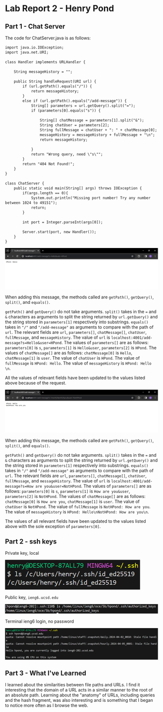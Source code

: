 # Lab Report 2 - Henry Pond
## Part 1 - Chat Server

The code for ChatServer.java is as follows:

```
import java.io.IOException;
import java.net.URI;

class Handler implements URLHandler {

    String messageHistory = "";

    public String handleRequest(URI url) {
        if (url.getPath().equals("/")) {
            return messageHistory;
        }
        else if (url.getPath().equals("/add-message")) {
            String[] parameters = url.getQuery().split("=");
            if (parameters[0].equals("s")) {

                String[] chatMessage = parameters[1].split("&");
                String chatUser = parameters[2];
                String fullMessage = chatUser + ": " + chatMessage[0];
                messageHistory = messageHistory + fullMessage + "\n";
                return messageHistory;

            }
            return "Wrong query, need \"s\"";
        } 
        return "404 Not Found!";
    }
}

class ChatServer {
    public static void main(String[] args) throws IOException {
        if(args.length == 0){
            System.out.println("Missing port number! Try any number between 1024 to 49151");
            return;
        }

        int port = Integer.parseInt(args[0]);

        Server.start(port, new Handler());
    }
}
```

![Chat Message 1](labreport2screenshots/chatmessage1.PNG)

When adding this message, the methods called are `getPath()`, `getQuery()`, `split()`, and `equals()`.

`getPath()` and `getQuery()` do not take arguments. `split()` takes in the `=` and `&` characters as arguments to split the string returned by `url.getQuery()` and the string stored in `parameters[1]` respectively into substrings. `equals()` takes in `"/"` and `"/add-message"` as arguments to compare with the path of `url`. The relevant fields are `url`, `parameters[]`, `chatMessage[]`, `chatUser`, `fullMessage`, and `messageHistory`. The value of `url` is `localhost:4001/add-message?s=Hello&user=HPond`. The values of `parameters[]` are as follows: `parameters[0]` is `s`, `parameters[1]` is `Hello&user`, `parameters[2]` is `HPond`. The values of `chatMessage[]` are as follows: `chatMessage[0]` is `Hello`, `chatMessage[1]` is `user`. The value of `chatUser` is `HPond`. The value of `fullMessage` is `HPond: Hello`. The value of `messageHistory` is `HPond: Hello \n`.

All the values of relevant fields have been updated to the values listed above because of the request.

![Chat Message 2](labreport2screenshots/chatmessage2.PNG)

When adding this message, the methods called are `getPath()`, `getQuery()`, `split()`, and `equals()`.

`getPath()` and `getQuery()` do not take arguments. `split()` takes in the `=` and `&` characters as arguments to split the string returned by `url.getQuery()` and the string stored in `parameters[1]` respectively into substrings. `equals()` takes in `"/"` and `"/add-message"` as arguments to compare with the path of `url`. The relevant fields are `url`, `parameters[]`, `chatMessage[]`, `chatUser`, `fullMessage`, and `messageHistory`. The value of `url` is `localhost:4001/add-message?s=How are you&user=NotHPond`. The values of `parameters[]` are as follows: `parameters[0]` is `s`, `parameters[1]` is `How are you&user`, `parameters[2]` is `NotHPond`. The values of `chatMessage[]` are as follows: `chatMessage[0]` is `How are you`, `chatMessage[1]` is `user`. The value of `chatUser` is `NotHPond`. The value of `fullMessage` is `NotHPond: How are you`. The value of `messageHistory` is `HPond: Hello\nNotHPond: How are you\n`.

The values of all relevant fields have been updated to the values listed above with the sole exception of `parameters[0]`.

## Part 2 - ssh keys

Private key, local

![Private Key](labreport2screenshots/privatekeylocal.PNG)

Public key, `ieng6.ucsd.edu`

![Public Key](labreport2screenshots/publickeyieng6.PNG)

Terminal ieng6 login, no password

![Login no pass](labreport2screenshots/loginnopass.PNG)

## Part 3 - What I've Learned

I learned about the similarities between file paths and URLs. I find it interesting that the domain of a URL acts in a similar manner to the root of an absolute path. Learning about the "anatomy" of URLs, including queries and the hash fragment, was also interesting and is something that I began to notice more often as I browse the web.
